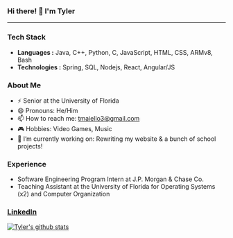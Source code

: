 ### Hi there! 👋 I'm Tyler
---
### Tech Stack
-  **Languages :** Java, C++, Python, C, JavaScript, HTML, CSS, ARMv8, Bash
-  **Technologies :** Spring, SQL, Nodejs, React, Angular/JS

### About Me
- ⚡  Senior at the University of Florida
- 😄  Pronouns: He/Him
- 📫  How to reach me: tmaiello3@gmail.com
- 🎮  Hobbies: Video Games, Music
- 🔭 I’m currently working on: Rewriting my website & a bunch of school projects!

### Experience
- Software Engineering Program Intern at J.P. Morgan & Chase Co.
- Teaching Assistant at the University of Florida for Operating Systems (x2) and Computer Organization

### [LinkedIn](https://www.linkedin.com/in/tyler-maiello-672446172/)

[![Tyler's github stats](https://github-readme-stats.vercel.app/api?username=tmaiello)](https://github.com/anuraghazra/github-readme-stats)


<!--
### Hi there 👋
**tmaiello/tmaiello** is a ✨ _special_ ✨ repository because its `README.md` (this file) appears on your GitHub profile.

Here are some ideas to get you started:

- 🔭 I’m currently working on ...
- 🌱 I’m currently learning ...
- 👯 I’m looking to collaborate on ...
- 🤔 I’m looking for help with ...
- 💬 Ask me about ...
- 📫 How to reach me: ...
- 😄 Pronouns: ...
- ⚡ Fun fact: ...
-->
